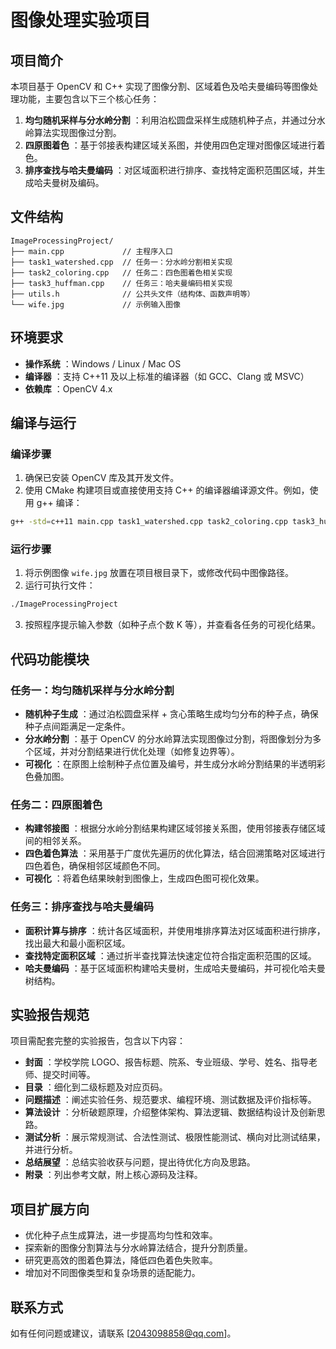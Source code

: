 # 图像处理实验项目 

## 项目简介

本项目基于 OpenCV 和 C++ 实现了图像分割、区域着色及哈夫曼编码等图像处理功能，主要包含以下三个核心任务：

1. **均匀随机采样与分水岭分割** ：利用泊松圆盘采样生成随机种子点，并通过分水岭算法实现图像过分割。
2. **四原图着色** ：基于邻接表构建区域关系图，并使用四色定理对图像区域进行着色。
3. **排序查找与哈夫曼编码** ：对区域面积进行排序、查找特定面积范围区域，并生成哈夫曼树及编码。

## 文件结构

```
ImageProcessingProject/
├── main.cpp             // 主程序入口
├── task1_watershed.cpp  // 任务一：分水岭分割相关实现
├── task2_coloring.cpp   // 任务二：四色图着色相关实现
├── task3_huffman.cpp    // 任务三：哈夫曼编码相关实现
├── utils.h              // 公共头文件（结构体、函数声明等）
└── wife.jpg             // 示例输入图像
```

## 环境要求

  * **操作系统** ：Windows / Linux / Mac OS
  * **编译器** ：支持 C++11 及以上标准的编译器（如 GCC、Clang 或 MSVC）
  * **依赖库** ：OpenCV 4.x

## 编译与运行

### 编译步骤

  1. 确保已安装 OpenCV 库及其开发文件。
  2. 使用 CMake 构建项目或直接使用支持 C++ 的编译器编译源文件。例如，使用 g++ 编译：

```bash
g++ -std=c++11 main.cpp task1_watershed.cpp task2_coloring.cpp task3_huffman.cpp -o ImageProcessingProject `pkg-config --cflags --libs opencv4`
```

### 运行步骤

  1. 将示例图像 `wife.jpg` 放置在项目根目录下，或修改代码中图像路径。
  2. 运行可执行文件：

```bash
./ImageProcessingProject
```

  3. 按照程序提示输入参数（如种子点个数 K 等），并查看各任务的可视化结果。

## 代码功能模块

### 任务一：均匀随机采样与分水岭分割

  * **随机种子生成** ：通过泊松圆盘采样 + 贪心策略生成均匀分布的种子点，确保种子点间距满足一定条件。
  * **分水岭分割** ：基于 OpenCV 的分水岭算法实现图像过分割，将图像划分为多个区域，并对分割结果进行优化处理（如修复边界等）。
  * **可视化** ：在原图上绘制种子点位置及编号，并生成分水岭分割结果的半透明彩色叠加图。

### 任务二：四原图着色

  * **构建邻接图** ：根据分水岭分割结果构建区域邻接关系图，使用邻接表存储区域间的相邻关系。
  * **四色着色算法** ：采用基于广度优先遍历的优化算法，结合回溯策略对区域进行四色着色，确保相邻区域颜色不同。
  * **可视化** ：将着色结果映射到图像上，生成四色图可视化效果。

### 任务三：排序查找与哈夫曼编码

  * **面积计算与排序** ：统计各区域面积，并使用堆排序算法对区域面积进行排序，找出最大和最小面积区域。
  * **查找特定面积区域** ：通过折半查找算法快速定位符合指定面积范围的区域。
  * **哈夫曼编码** ：基于区域面积构建哈夫曼树，生成哈夫曼编码，并可视化哈夫曼树结构。

## 实验报告规范

项目需配套完整的实验报告，包含以下内容：

  * **封面** ：学校学院 LOGO、报告标题、院系、专业班级、学号、姓名、指导老师、提交时间等。
  * **目录** ：细化到二级标题及对应页码。
  * **问题描述** ：阐述实验任务、规范要求、编程环境、测试数据及评价指标等。
  * **算法设计** ：分析破题原理，介绍整体架构、算法逻辑、数据结构设计及创新思路。
  * **测试分析** ：展示常规测试、合法性测试、极限性能测试、横向对比测试结果，并进行分析。
  * **总结展望** ：总结实验收获与问题，提出待优化方向及思路。
  * **附录** ：列出参考文献，附上核心源码及注释。

## 项目扩展方向

  * 优化种子点生成算法，进一步提高均匀性和效率。
  * 探索新的图像分割算法与分水岭算法结合，提升分割质量。
  * 研究更高效的图着色算法，降低四色着色失败率。
  * 增加对不同图像类型和复杂场景的适配能力。

## 联系方式

如有任何问题或建议，请联系 [2043098858@qq.com]。
